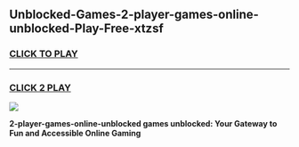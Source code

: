 
## Unblocked-Games-2-player-games-online-unblocked-Play-Free-xtzsf
<h3>
<a href="https://premium76.site?title=2-player-games-online-unblocked&ref=18A1">CLICK TO PLAY</a></h3>
<hr>

<h3>
<a href="https://premium76.site?title=2-player-games-online-unblocked&ref=18A1">CLICK 2 PLAY</a>
  
</h3>

<a href="https://premium76.site?title=2-player-games-online-unblocked&ref=18A1"><img src="https://clearcache.store/games.png"></a>


**2-player-games-online-unblocked games unblocked: Your Gateway to Fun and Accessible Online Gaming**
